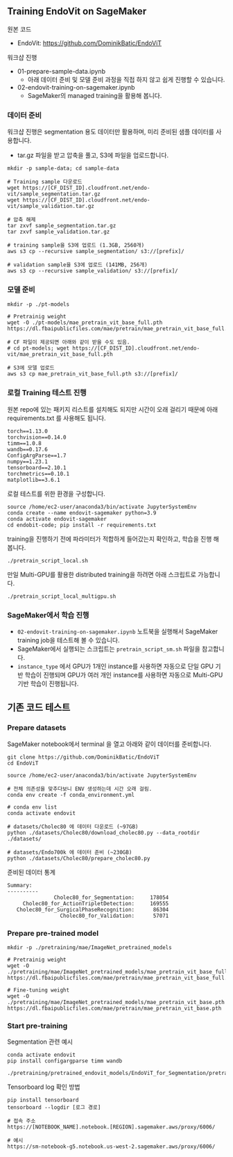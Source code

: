
## Training EndoVit on SageMaker

원본 코드
- EndoVit: https://github.com/DominikBatic/EndoViT


워크샵 진행
- 01-prepare-sample-data.ipynb
  - 아래 데이터 준비 및 모델 준비 과정을 직접 하지 않고 쉽게 진행할 수 있습니다.
- 02-endovit-training-on-sagemaker.ipynb
  - SageMaker의 managed training을 활용해 봅니다.


### 데이터 준비

워크샵 진행은 segmentation 용도 데이터만 활용하며, 미리 준비된 샘플 데이터를 사용합니다.
- tar.gz 파일을 받고 압축을 풀고, S3에 파일을 업로드합니다.

```
mkdir -p sample-data; cd sample-data

# Training sample 다운로드
wget https://[CF_DIST_ID].cloudfront.net/endo-vit/sample_segmentation.tar.gz
wget https://[CF_DIST_ID].cloudfront.net/endo-vit/sample_validation.tar.gz

# 압축 해제
tar zxvf sample_segmentation.tar.gz
tar zxvf sample_validation.tar.gz

# training sample을 S3에 업로드 (1.3GB, 2560개)
aws s3 cp --recursive sample_segmentation/ s3://[prefix]/

# validation sample을 S3에 업로드 (141MB, 256개)
aws s3 cp --recursive sample_validation/ s3://[prefix]/
```

### 모델 준비

```
mkdir -p ./pt-models

# Pretrainig weight
wget -O ./pt-models/mae_pretrain_vit_base_full.pth https://dl.fbaipublicfiles.com/mae/pretrain/mae_pretrain_vit_base_full.pth

# CF 파일이 제공되면 아래와 같이 받을 수도 있음.
# cd pt-models; wget https://[CF_DIST_ID].cloudfront.net/endo-vit/mae_pretrain_vit_base_full.pth

# S3에 모델 업로드
aws s3 cp mae_pretrain_vit_base_full.pth s3://[prefix]/
```


### 로컬 Training 테스트 진행

원본 repo에 있는 패키지 리스트를 설치해도 되지만 시간이 오래 걸리기 때문에 아래 requirements.txt 를 사용해도 됩니다.

```
torch==1.13.0
torchvision==0.14.0
timm==1.0.8
wandb==0.17.6
ConfigArgParse==1.7
numpy==1.23.1
tensorboard==2.10.1
torchmetrics==0.10.1
matplotlib==3.6.1
```

로컬 테스트를 위한 환경을 구성합니다.

```
source /home/ec2-user/anaconda3/bin/activate JupyterSystemEnv
conda create --name endovit-sagemaker python=3.9
conda activate endovit-sagemaker
cd endobit-code; pip install -r requirements.txt

```

training을 진행하기 전에 파라미터가 적합하게 들어갔는지 확인하고, 학습을 진행 해 봅니다.

```
./pretrain_script_local.sh
```

만일 Multi-GPU를 활용한 distributed training을 하려면 아래 스크립트로 가능합니다.

```
./pretrain_script_local_multigpu.sh
```


### SageMaker에서 학습 진행

- `02-endovit-training-on-sagemaker.ipynb` 노트북을 실행해서 SageMaker training job을 테스트해 볼 수 있습니다.
- SageMaker에서 실행되는 스크립트는 `pretrain_script_sm.sh` 파일을 참고합니다.
- `instance_type` 에서 GPU가 1개인 instance를 사용하면 자동으로 단일 GPU 기반 학습이 진행되며 GPU가 여러 개인 instance를 사용하면 자동으로 Multi-GPU 기반 학습이 진행됩니다.



## 기존 코드 테스트


### Prepare datasets

SageMaker notebook에서 terminal 을 열고 아래와 같이 데이터를 준비합니다.

```
git clone https://github.com/DominikBatic/EndoViT
cd EndoViT

source /home/ec2-user/anaconda3/bin/activate JupyterSystemEnv

# 전체 의존성을 맞추다보니 ENV 생성하는데 시간 오래 걸림.
conda env create -f conda_environment.yml

# conda env list
conda activate endovit

# datasets/Cholec80 에 데이터 다운로드 (~97GB)
python ./datasets/Cholec80/download_cholec80.py --data_rootdir ./datasets/

# datasets/Endo700k 에 데이터 준비 (~230GB)
python ./datasets/Cholec80/prepare_cholec80.py

```

준비된 데이터 통계

```
Summary:
----------
               Cholec80_for_Segmentation:     178054
     Cholec80_for_ActionTripletDetection:     169555
   Cholec80_for_SurgicalPhaseRecognition:      86304
                 Cholec80_for_Validation:      57071
```


### Prepare pre-trained model

```
mkdir -p ./pretraining/mae/ImageNet_pretrained_models

# Pretrainig weight
wget -O ./pretraining/mae/ImageNet_pretrained_models/mae_pretrain_vit_base_full.pth https://dl.fbaipublicfiles.com/mae/pretrain/mae_pretrain_vit_base_full.pth

# Fine-tuning weight
wget -O ./pretraining/mae/ImageNet_pretrained_models/mae_pretrain_vit_base.pth https://dl.fbaipublicfiles.com/mae/pretrain/mae_pretrain_vit_base.pth
```


### Start pre-training

Segmentation 관련 예시

```
conda activate endovit
pip install configargparse timm wandb

./pretraining/pretrained_endovit_models/EndoViT_for_Segmentation/pretrain_script_dev.sh
```

Tensorboard log 확인 방법
```
pip install tensorboard
tensorboard --logdir [로그 경로]

# 접속 주소
https://[NOTEBOOK_NAME].notebook.[REGION].sagemaker.aws/proxy/6006/

# 예시
https://sm-notebook-g5.notebook.us-west-2.sagemaker.aws/proxy/6006/
```
